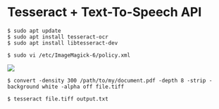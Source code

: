 # Tesseract + Text-To-Speech API  

```
$ sudo apt update
$ sudo apt install tesseract-ocr
$ sudo apt install libtesseract-dev
```  
```
$ sudo vi /etc/ImageMagick-6/policy.xml
```  

<img src=https://github.com/RubensZimbres/Repo-2019/blob/master/Tesseract/Pics/tesseract.PNG>  

```
$ convert -density 300 /path/to/my/document.pdf -depth 8 -strip -background white -alpha off file.tiff

$ tesseract file.tiff output.txt
```  

